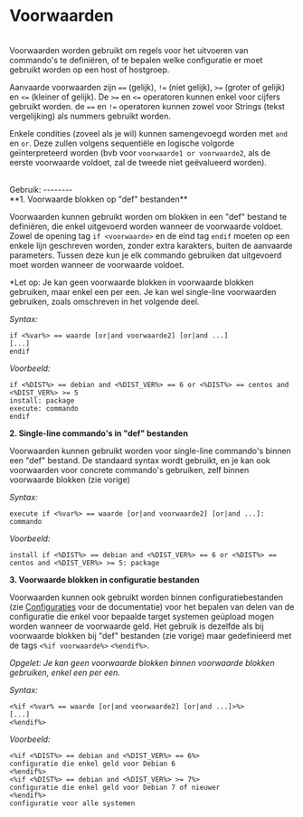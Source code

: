 Voorwaarden
===========
<br/>
Voorwaarden worden gebruikt om regels voor het uitvoeren van commando's
 te definiëren, of te bepalen welke configuratie er moet gebruikt worden
 op een host of hostgroep.

Aanvaarde voorwaarden zijn `==` (gelijk), `!=` (niet gelijk), `>=`
 (groter of gelijk) en `<=` (kleiner of gelijk). De `>=` en `<=`
 operatoren kunnen enkel voor cijfers gebruikt worden. de `==` en `!=`
 operatoren kunnen zowel voor Strings (tekst vergelijking) als nummers
 gebruikt worden.

Enkele condities (zoveel als je wil) kunnen samengevoegd worden met
 `and` en `or`. Deze zullen volgens sequentiële en logische volgorde
 geïnterpreteerd worden (bvb voor `voorwaarde1 or voorwaarde2`, als de
 eerste voorwaarde voldoet, zal de tweede niet geëvalueerd worden).

<br/>
Gebruik:
--------
<br/>
**1. Voorwaarde blokken op "def" bestanden**

Voorwaarden kunnen gebruikt worden om blokken in een "def" bestand te
 definiëren, die enkel uitgevoerd worden wanneer de voorwaarde voldoet.
Zowel de opening tag `if <voorwaarde>` en de eind tag `endif` moeten op
 een enkele lijn geschreven worden, zonder extra karakters, buiten de
 aanvaarde parameters. Tussen deze kun je elk commando gebruiken dat
 uitgevoerd moet worden wanneer de voorwaarde voldoet.

*Let op: Je kan geen voorwaarde blokken in voorwaarde blokken gebruiken,
 maar enkel een per een. Je kan wel single-line voorwaarden gebruiken,
 zoals omschreven in het volgende deel.

*Syntax:*

    if <%var%> == waarde [or|and voorwaarde2] [or|and ...]
    [...]
    endif

*Voorbeeld:*

    if <%DIST%> == debian and <%DIST_VER%> == 6 or <%DIST%> == centos and <%DIST_VER%> >= 5
    install: package
    execute: commando
    endif

**2. Single-line commando's in "def" bestanden**

Voorwaarden kunnen gebruikt worden voor single-line commando's binnen
 een "def" bestand. De standaard syntax wordt gebruikt, en je kan ook
 voorwaarden voor concrete commando's gebruiken, zelf binnen voorwaarde
 blokken (zie vorige)

*Syntax:*

    execute if <%var%> == waarde [or|and voorwaarde2] [or|and ...]: commando

*Voorbeeld:*

    install if <%DIST%> == debian and <%DIST_VER%> == 6 or <%DIST%> == centos and <%DIST_VER%> >= 5: package

**3. Voorwaarde blokken in configuratie bestanden**

Voorwaarden kunnen ook gebruikt worden binnen configuratiebestanden (zie
 [Configuraties](configurations.md) voor de documentatie) voor het
 bepalen van delen van de configuratie die enkel voor bepaalde target
 systemen geüpload mogen worden wanneer de voorwaarde geld. Het gebruik
 is dezelfde als bij voorwaarde blokken bij "def" bestanden (zie vorige)
 maar gedefinieerd met de tags `<%if voorwaarde%>` `<%endif%>`.

*Opgelet: Je kan geen voorwaarde blokken binnen voorwaarde blokken
 gebruiken, enkel een per een.*

*Syntax:*

    <%if <%var% == waarde [or|and voorwaarde2] [or|and ...]>%>
    [...]
    <%endif%>

*Voorbeeld:*

    <%if <%DIST%> == debian and <%DIST_VER%> == 6%>
    configuratie die enkel geld voor Debian 6
    <%endif%>
    <%if <%DIST%> == debian and <%DIST_VER%> >= 7%>
    configuratie die enkel geld voor Debian 7 of nieuwer
    <%endif%>
    configuratie voor alle systemen
